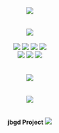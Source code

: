 <div align="center">
	<img src="https://capsule-render.vercel.app/api?type=waving&color=auto&height=300&section=header&text=Yugyeong%20Na&fontSize=70" />
	<br/><br/><br/>
	<a href="https://hits.seeyoufarm.com"><img src="https://hits.seeyoufarm.com/api/count/incr/badge.svg?url=https%3A%2F%2Fgithub.com%2F60cod&count_bg=%23555555&title_bg=%23555555&icon=github.svg&icon_color=%23E7E7E7&title=GitHub&edge_flat=false"/></a>
	<br/><br/>
	<img src="https://img.shields.io/badge/Java-007396?style=flat&logo=Java&logoColor=white" />
	<img src="https://img.shields.io/badge/Spring-6DB33F?style=flat&logo=Spring&logoColor=white" />
	<img src="https://img.shields.io/badge/JavaScript-F7DF1E?style=flat&logo=JavaScript&logoColor=white" />
	<img src="https://img.shields.io/badge/jQuery-0769AD?style=flat&logo=jQuery&logoColor=white" />
	<br/>
	<img src="https://img.shields.io/badge/HTML5-E34F26?style=flat&logo=HTML5&logoColor=white" />
	<img src="https://img.shields.io/badge/CSS3-1572B6?style=flat&logo=CSS3&logoColor=white" />
	<img src="https://img.shields.io/badge/Oracle SQL-F80000?style=flat&logo=Oracle&logoColor=white" />
	<br/><br/><br/>
	<img src="https://github-readme-stats.vercel.app/api/top-langs/?username=60cod&layout=compact">
	<br/><br/><br/>
	<img src="https://github-readme-stats.vercel.app/api?username=60cod&show_icons=true">
	<br/><br/><br/>
	<b>jbgd Project</b>
	<img src="https://ghchart.rshah.org/60cod" />
	<br/><br/><br/>
</div>
